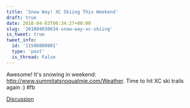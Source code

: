 ```yaml
---
title: 'Snow Way! XC Skiing This Weekend'
draft: true
date: 2010-04-03T06:34:27+00:00
slug: '201004030634-snow-way-xc-skiing'
is_tweet: true
tweet_info:
  id: '11506000801'
  type: 'post'
  is_thread: False
---
```




Awesome! It's snowing in weekend: http://www.summitatsnoqualmie.com/Weather. Time to hit XC ski trails again :) #fb

[Discussion](https://x.com/sytelus/status/11506000801)
